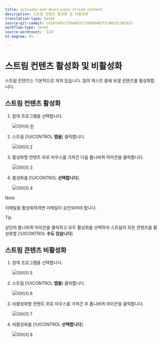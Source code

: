 ```yaml
---
title: activate-and-deactivate-stream-content
description: 스트림 컨텐츠 활성화 및 비활성화
translation-type: tm+mt
source-git-commit: cd1b7e65c73de0b31f20289402f1c0832c382b33
workflow-type: tm+mt
source-wordcount: '124'
ht-degree: 0%

---
```



# 스트림 컨텐츠 활성화 및 비활성화

스트림 컨텐츠는 기본적으로 꺼져 있습니다. 참여 캐스트 중에 보낼 컨텐츠를 활성화합니다.

## 스트림 컨텐츠 활성화

1. 참여 프로그램을 선택합니다.

   ![이미지 원](/help/sky/assets/engagement-programs/activate-and-deactivate-stream-content/activate-and-deactivate-stream-content-1.png)

1. 스트림 [!UICONTROL **탭을**] 클릭합니다.

   ![이미지 2](/help/sky/assets/engagement-programs/activate-and-deactivate-stream-content/activate-and-deactivate-stream-content-2.png)

1. 활성화할 컨텐츠 위로 마우스를 가져간 다음 톱니바퀴 아이콘을 클릭합니다.

   ![이미지 3](/help/sky/assets/engagement-programs/activate-and-deactivate-stream-content/activate-and-deactivate-stream-content-3.png)

1. 활성화를 [!UICONTROL **선택합니다**].

   ![이미지 4](/help/sky/assets/engagement-programs/activate-and-deactivate-stream-content/activate-and-deactivate-stream-content-4.png)

>[!NOTE]
>
>이메일을 활성화하려면 이메일이 승인되어야 합니다.

>[!TIP]
>
>상단의 톱니바퀴 아이콘을 클릭하고 모두 활성화를 선택하여 스트림의 모든 컨텐츠를 활성화할 [!UICONTROL **수도 있습니다**].

## 스트림 콘텐츠 비활성화

1. 참여 프로그램을 선택합니다.

   ![이미지 5](/help/sky/assets/engagement-programs/activate-and-deactivate-stream-content/activate-and-deactivate-stream-content-5.png)

1. 스트림 [!UICONTROL **탭을**] 클릭합니다.

   ![이미지 6](/help/sky/assets/engagement-programs/activate-and-deactivate-stream-content/activate-and-deactivate-stream-content-6.png)

1. 비활성화할 컨텐트 위로 마우스를 가져간 후 톱니바퀴 아이콘을 클릭합니다.

   ![이미지 7](/help/sky/assets/engagement-programs/activate-and-deactivate-stream-content/activate-and-deactivate-stream-content-7.png)

1. 비활성화를 [!UICONTROL **선택합니다**].

   ![이미지 8](/help/sky/assets/engagement-programs/activate-and-deactivate-stream-content/activate-and-deactivate-stream-content-8.png)
